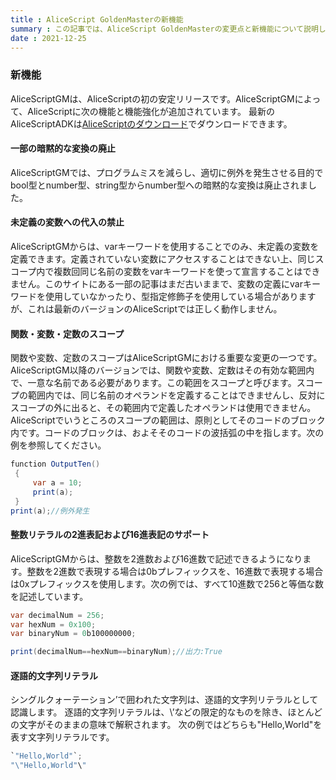 ```yaml
---
title : AliceScript GoldenMasterの新機能
summary : この記事では、AliceScript GoldenMasterの変更点と新機能について説明します
date : 2021-12-25
---
```

### 新機能
AliceScriptGMは、AliceScriptの初の安定リリースです。AliceScriptGMによって、AliceScriptに次の機能と機能強化が追加されています。 最新のAliceScriptADKは[AliceScriptのダウンロード](../download.md)でダウンロードできます。

#### 一部の暗黙的な変換の廃止
AliceScriptGMでは、プログラムミスを減らし、適切に例外を発生させる目的でbool型とnumber型、string型からnumber型への暗黙的な変換は廃止されました。

#### 未定義の変数への代入の禁止
AliceScriptGMからは、varキーワードを使用することでのみ、未定義の変数を定義できます。定義されていない変数にアクセスすることはできない上、同じスコープ内で複数回同じ名前の変数をvarキーワードを使って宣言することはできません。このサイトにある一部の記事はまだ古いままで、変数の定義にvarキーワードを使用していなかったり、型指定修飾子を使用している場合がありますが、これは最新のバージョンのAliceScriptでは正しく動作しません。

#### 関数・変数・定数のスコープ
関数や変数、定数のスコープはAliceScriptGMにおける重要な変更の一つです。 AliceScriptGM以降のバージョンでは、関数や変数、定数はその有効な範囲内で、一意な名前である必要があります。この範囲をスコープと呼びます。スコープの範囲内では、同じ名前のオペランドを定義することはできませんし、反対にスコープの外に出ると、その範囲内で定義したオペランドは使用できません。 AliceScriptでいうところのスコープの範囲は、原則としてそのコードのブロック内です。コードのブロックは、およそそのコードの波括弧の中を指します。次の例を参照してください。

```cs title="AliceScript"
function OutputTen()
 {
     var a = 10;
     print(a);
 }
print(a);//例外発生
```

#### 整数リテラルの2進表記および16進表記のサポート
AliceScriptGMからは、整数を2進数および16進数で記述できるようになります。整数を2進数で表現する場合は0bプレフィックスを、16進数で表現する場合は0xプレフィックスを使用します。次の例では、すべて10進数で256と等価な数を記述しています。

```cs title="AliceScript"
var decimalNum = 256;
var hexNum = 0x100;
var binaryNum = 0b100000000;

print(decimalNum==hexNum==binaryNum);//出力:True
```

#### 逐語的文字列リテラル
シングルクォーテーション’で囲われた文字列は、逐語的文字列リテラルとして認識します。 逐語的文字列リテラルは、\’などの限定的なものを除き、ほとんどの文字がそのままの意味で解釈されます。 次の例ではどちらも"Hello,World"を表す文字列リテラルです。

```cs title="AliceScript"
`"Hello,World"`;
"\"Hello,World"\"
```